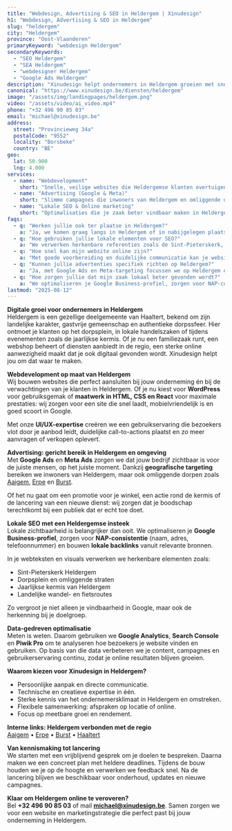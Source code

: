 ```yaml
---
title: "Webdesign, Advertising & SEO in Heldergem | Xinudesign"
h1: "Webdesign, Advertising & SEO in Heldergem"
slug: "heldergem"
city: "Heldergem"
province: "Oost-Vlaanderen"
primaryKeyword: "webdesign Heldergem"
secondaryKeywords:
  - "SEO Heldergem"
  - "SEA Heldergem"
  - "webdesigner Heldergem"
  - "Google Ads Heldergem"
description: "Xinudesign helpt ondernemers in Heldergem groeien met snelle, gebruiksvriendelijke websites, doelgerichte advertenties en lokale SEO-strategieën."
canonical: "https://www.xinudesign.be/diensten/heldergem"
image: "/assets/img/landingpages/heldergem.png"
video: "/assets/video/ai_video.mp4"
phone: "+32 496 90 85 03"
email: "michael@xinudesign.be"
address:
  street: "Provincieweg 34a"
  postalCode: "9552"
  locality: "Borsbeke"
  country: "BE"
geo:
  lat: 50.900
  lng: 4.000
services:
  - name: "Webdevelopment"
    short: "Snelle, veilige websites die Heldergemse klanten overtuigen en converteren."
  - name: "Advertising (Google & Meta)"
    short: "Slimme campagnes die inwoners van Heldergem en omliggende dorpen gericht bereiken."
  - name: "Lokale SEO & Online marketing"
    short: "Optimalisaties die je zaak beter vindbaar maken in Heldergem en omgeving."
faqs:
  - q: "Werken jullie ook ter plaatse in Heldergem?"
    a: "Ja, we komen graag langs in Heldergem of in nabijgelegen plaatsen zoals [Aaigem](/diensten/aaigem), [Erpe](/diensten/erpe) en [Burst](/diensten/burst)."
  - q: "Hoe gebruiken jullie lokale elementen voor SEO?"
    a: "We verwerken herkenbare referenties zoals de Sint-Pieterskerk, het landelijke dorpsplein en evenementen zoals de kermis van Heldergem in teksten, meta-data en visuals."
  - q: "Hoe snel kan mijn website online zijn?"
    a: "Met goede voorbereiding en duidelijke communicatie kan je website doorgaans binnen 2 tot 4 weken live staan."
  - q: "Kunnen jullie advertenties specifiek richten op Heldergem?"
    a: "Ja, met Google Ads en Meta-targeting focussen we op Heldergem en omliggende regio’s."
  - q: "Hoe zorgen jullie dat mijn zaak lokaal beter gevonden wordt?"
    a: "We optimaliseren je Google Business-profiel, zorgen voor NAP-consistentie en bouwen lokale backlinks rond zoekwoorden zoals 'webdesigner Heldergem'."
lastmod: "2025-08-12"
---
```


**Digitale groei voor ondernemers in Heldergem**  
Heldergem is een gezellige deelgemeente van Haaltert, bekend om zijn landelijke karakter, gastvrije gemeenschap en authentieke dorpssfeer. Hier ontmoet je klanten op het dorpsplein, in lokale handelszaken of tijdens evenementen zoals de jaarlijkse kermis. Of je nu een familiezaak runt, een webshop beheert of diensten aanbiedt in de regio, een sterke online aanwezigheid maakt dat je ook digitaal gevonden wordt. Xinudesign helpt jou om dat waar te maken.

**Webdevelopment op maat van Heldergem**  
Wij bouwen websites die perfect aansluiten bij jouw onderneming én bij de verwachtingen van je klanten in Heldergem. Of je nu kiest voor **WordPress** voor gebruiksgemak of **maatwerk in HTML, CSS en React** voor maximale prestaties: wij zorgen voor een site die snel laadt, mobielvriendelijk is en goed scoort in Google.  

Met onze **UI/UX-expertise** creëren we een gebruikservaring die bezoekers vlot door je aanbod leidt, duidelijke call-to-actions plaatst en zo meer aanvragen of verkopen oplevert.

**Advertising: gericht bereik in Heldergem en omgeving**  
Met **Google Ads** en **Meta Ads** zorgen we dat jouw bedrijf zichtbaar is voor de juiste mensen, op het juiste moment. Dankzij **geografische targeting** bereiken we inwoners van Heldergem, maar ook omliggende dorpen zoals [Aaigem](/diensten/aaigem), [Erpe](/diensten/erpe) en [Burst](/diensten/burst).  

Of het nu gaat om een promotie voor je winkel, een actie rond de kermis of de lancering van een nieuwe dienst: wij zorgen dat je boodschap terechtkomt bij een publiek dat er echt toe doet.

**Lokale SEO met een Heldergemse insteek**  
Lokale zichtbaarheid is belangrijker dan ooit. We optimaliseren je **Google Business-profiel**, zorgen voor **NAP-consistentie** (naam, adres, telefoonnummer) en bouwen **lokale backlinks** vanuit relevante bronnen.  

In je webteksten en visuals verwerken we herkenbare elementen zoals:  
- Sint-Pieterskerk Heldergem  
- Dorpsplein en omliggende straten  
- Jaarlijkse kermis van Heldergem  
- Landelijke wandel- en fietsroutes  

Zo vergroot je niet alleen je vindbaarheid in Google, maar ook de herkenning bij je doelgroep.

**Data-gedreven optimalisatie**  
Meten is weten. Daarom gebruiken we **Google Analytics**, **Search Console** en **Piwik Pro** om te analyseren hoe bezoekers je website vinden en gebruiken. Op basis van die data verbeteren we je content, campagnes en gebruikerservaring continu, zodat je online resultaten blijven groeien.

**Waarom kiezen voor Xinudesign in Heldergem?**  

- Persoonlijke aanpak en directe communicatie.  
- Technische en creatieve expertise in één.  
- Sterke kennis van het ondernemersklimaat in Heldergem en omstreken.  
- Flexibele samenwerking: afspraken op locatie of online.  
- Focus op meetbare groei en rendement.  

**Interne links: Heldergem verbonden met de regio**  
[Aaigem](/diensten/aaigem) • [Erpe](/diensten/erpe) • [Burst](/diensten/burst) • [Haaltert](/diensten/haaltert)

**Van kennismaking tot lancering**  
We starten met een vrijblijvend gesprek om je doelen te bespreken. Daarna maken we een concreet plan met heldere deadlines. Tijdens de bouw houden we je op de hoogte en verwerken we feedback snel. Na de lancering blijven we beschikbaar voor onderhoud, updates en nieuwe campagnes.

**Klaar om Heldergem online te veroveren?**  
Bel **+32 496 90 85 03** of mail **[michael@xinudesign.be](mailto:michael@xinudesign.be)**. Samen zorgen we voor een website en marketingstrategie die perfect past bij jouw onderneming in Heldergem.

